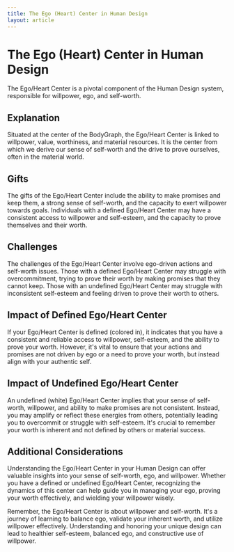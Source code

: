 ```yaml
---
title: The Ego (Heart) Center in Human Design
layout: article
---
```

# The Ego (Heart) Center in Human Design

The Ego/Heart Center is a pivotal component of the Human Design system, responsible for willpower, ego, and self-worth.

## Explanation

Situated at the center of the BodyGraph, the Ego/Heart Center is linked to willpower, value, worthiness, and material resources. It is the center from which we derive our sense of self-worth and the drive to prove ourselves, often in the material world.

## Gifts

The gifts of the Ego/Heart Center include the ability to make promises and keep them, a strong sense of self-worth, and the capacity to exert willpower towards goals. Individuals with a defined Ego/Heart Center may have a consistent access to willpower and self-esteem, and the capacity to prove themselves and their worth.

## Challenges

The challenges of the Ego/Heart Center involve ego-driven actions and self-worth issues. Those with a defined Ego/Heart Center may struggle with overcommitment, trying to prove their worth by making promises that they cannot keep. Those with an undefined Ego/Heart Center may struggle with inconsistent self-esteem and feeling driven to prove their worth to others.

## Impact of Defined Ego/Heart Center

If your Ego/Heart Center is defined (colored in), it indicates that you have a consistent and reliable access to willpower, self-esteem, and the ability to prove your worth. However, it's vital to ensure that your actions and promises are not driven by ego or a need to prove your worth, but instead align with your authentic self.

## Impact of Undefined Ego/Heart Center

An undefined (white) Ego/Heart Center implies that your sense of self-worth, willpower, and ability to make promises are not consistent. Instead, you may amplify or reflect these energies from others, potentially leading you to overcommit or struggle with self-esteem. It's crucial to remember your worth is inherent and not defined by others or material success.

## Additional Considerations

Understanding the Ego/Heart Center in your Human Design can offer valuable insights into your sense of self-worth, ego, and willpower. Whether you have a defined or undefined Ego/Heart Center, recognizing the dynamics of this center can help guide you in managing your ego, proving your worth effectively, and wielding your willpower wisely.

Remember, the Ego/Heart Center is about willpower and self-worth. It's a journey of learning to balance ego, validate your inherent worth, and utilize willpower effectively. Understanding and honoring your unique design can lead to healthier self-esteem, balanced ego, and constructive use of willpower.